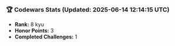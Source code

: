 ### 🏆 Codewars Stats (Updated: 2025-06-14 12:14:15 UTC)

- **Rank:** 8 kyu
- **Honor Points:** 3
- **Completed Challenges:** 1
